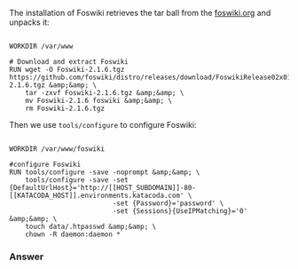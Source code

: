  The installation of Foswiki retrieves the tar ball from the [foswiki.org](../../..) and unpacks it:
```

WORKDIR /var/www

# Download and extract Foswiki
RUN wget -O Foswiki-2.1.6.tgz https://github.com/foswiki/distro/releases/download/FoswikiRelease02x01x06/Foswiki-2.1.6.tgz &amp;&amp; \
    tar -zxvf Foswiki-2.1.6.tgz &amp;&amp; \
    mv Foswiki-2.1.6 foswiki &amp;&amp; \
    rm Foswiki-2.1.6.tgz

```

 Then we use `tools/configure` to configure Foswiki:
```

WORKDIR /var/www/foswiki

#configure Foswiki
RUN tools/configure -save -noprompt &amp;&amp; \
    tools/configure -save -set {DefaultUrlHost}='http://[[HOST_SUBDOMAIN]]-80-[[KATACODA_HOST]].environments.katacoda.com' \
                          -set {Password}='password' \
                          -set {Sessions}{UseIPMatching}='0' &amp;&amp; \
    touch data/.htpasswd &amp;&amp; \
    chown -R daemon:daemon *

```

### Answer	

